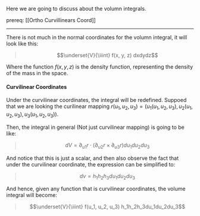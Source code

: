Here we are going to discuss about the volumn integrals. 

prereq: [[Ortho Curvillinears Coord]]

---


There is not much in the normal coordinates for the volumn integral, it will look like this: 

> $$\underset{V}{\iiint} f(x, y, z) dxdydz$$

Where the function $f(x, y, z)$ is the density function, representing the density of the mass in the space. 

#### Curvilinear Coordinates 

Under the curvilinear coordinates, the integral will be redefined. Suppoed that we are looking the curilinear mapping $r(u_1, u_2, u_3) = (u_1(u_1, u_2, u_3), u_2(u_1, u_2, u_3), u_3(u_1, u_2, u_3))$.  

Then, the integral in general (Not just curvilinear mapping) is going to be like: 

> $$dV = \partial_{u1}r\cdot (\partial_{u2} r \times \partial_{u3} r)du_1du_2du_3$$

And notice that this is just a scalar, and then also observe the fact that under the curvilinear coordinate, the expression can be simplified to: 

> $$dv = h_1h_2h_3du_1du_2du_3$$

And hence, given any function that is curvilinear coordinates, the volume integral will become: 

> $$\underset{V}{\iiint} f(u_1, u_2, u_3) h_1h_2h_3du_1du_2du_3$$




